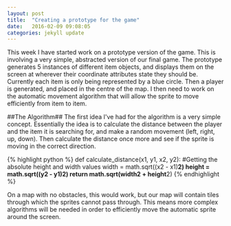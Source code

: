 ```yaml
---
layout: post
title:  "Creating a prototype for the game"
date:   2016-02-09 09:08:05
categories: jekyll update
---
```

This week I have started work on a prototype version of the game. This is
involving a very simple, abstracted version of our final game. The prototype
generates 5 instances of different item objects, and displays them on the screen
at wherever their coordinate attributes state they should be. Currently each
item is only being represented by a blue circle. Then a player is generated, and
placed in the centre of the map. I then need to work on the automatic movement
algorithm that will allow the sprite to move efficiently from item to item.

##The Algorithm##
The first idea I've had for the algorithm is a very simple concept. Essentially
the idea is to calculate the distance between the player and the item it is
searching for, and make a random movement (left, right, up, down). Then
calculate the distance once more and see if the sprite is moving in the correct
direction. 

{% highlight python %}
def calculate_distance(x1, y1, x2, y2):
  #Getting the absolute height and width values
  width = math.sqrt((x2 - x1)**2)
  height = math.sqrt((y2 - y1)**2)
  return math.sqrt(width**2 + height**2)
{% endhighlight %}

On a map with no obstacles, this would work, but our map will contain
tiles through which the sprites cannot pass through. This means more complex
algorithms will be needed in order to efficiently move the automatic sprite
around the screen.



[jekyll]:      http://jekyllrb.com
[jekyll-gh]:   https://github.com/jekyll/jekyll
[jekyll-help]: https://github.com/jekyll/jekyll-help
